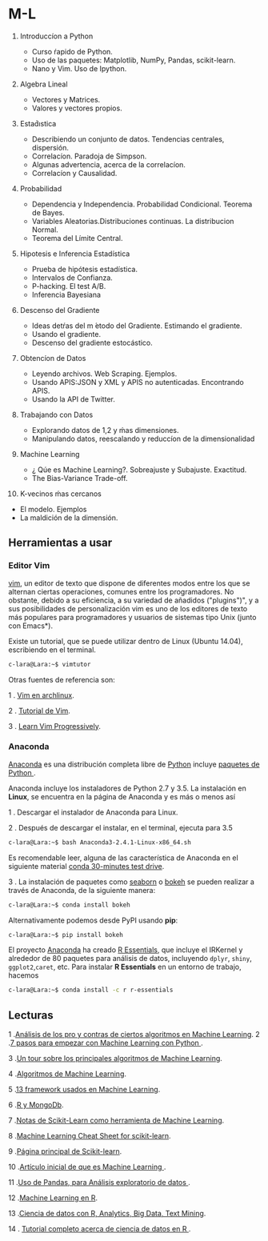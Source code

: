 # M-L

1. Introduccíon a Python
   * Curso ŕapido de Python.
   * Uso de las paquetes: Matplotlib, NumPy, Pandas, scikit-learn.
   * Nano y Vim. Uso de Ipython.

2. Algebra Lineal
   * Vectores y Matrices.
   * Valores y vectores propios.

3. Estad́ıstica
   * Describiendo un conjunto de datos. Tendencias centrales, dispersión.
   * Correlacíon. Paradoja de Simpson.
   * Algunas advertencia, acerca de la correlacíon.
   * Correlacíon y Causalidad.
   
4. Probabilidad
   * Dependencia y Independencia. Probabilidad Condicional. Teorema de Bayes.
   * Variables Aleatorias.Distribuciones continuas. La distribucion Normal.  
   * Teorema del Límite Central.

5. Hipotesis e Inferencia  Estadística
   * Prueba de hipótesis estadística.
   * Intervalos de Confianza.
   * P-hacking. El test A/B.
   * Inferencia Bayesiana
   
6. Descenso del Gradiente
   * Ideas detŕas del m ́etodo del Gradiente. Estimando el gradiente.
   * Usando el gradiente.
   * Descenso del gradiente estocástico.
   
7. Obtencíon de Datos
   * Leyendo archivos. Web Scraping. Ejemplos.
   * Usando APIS:JSON y XML y APIS no autenticadas. Encontrando APIS.
   * Usando la API de Twitter.
   
8. Trabajando con Datos
   * Explorando datos de 1,2 y ḿas dimensiones.
   * Manipulando datos, reescalando y reduccíon de la dimensionalidad
   
9. Machine Learning
   * ¿ Qúe es Machine Learning?. Sobreajuste y Subajuste. Exactitud.
   * The Bias-Variance Trade-off.

10. K-vecinos ḿas cercanos
   * El modelo. Ejemplos
   * La maldición de la dimensión.

## Herramientas a  usar 

### Editor Vim

[vim](http://www.vim.org/), un editor de texto que dispone de diferentes modos entre los que se alternan ciertas operaciones, comunes entre los programadores. No obstante, debido a su eficiencia, a su variedad de añadidos ("plugins")", y a sus posibilidades de personalización vim es uno de los editores de texto más populares para programadores y usuarios de sistemas tipo Unix (junto con Emacs*).

Existe un tutorial, que se puede utilizar dentro de Linux (Ubuntu 14.04), escribiendo en el terminal.

```bash
c-lara@Lara:~$ vimtutor
```

Otras fuentes de referencia son:

1 . [Vim en archlinux](https://wiki.archlinux.org/index.php/Vim_%28Espa%C3%B1ol%29).

2 . [Tutorial de Vim](http://www.sromero.org/wiki/linux/aplicaciones/manual_vim).

3 . [Learn Vim Progressively](http://yannesposito.com/Scratch/en/blog/Learn-Vim-Progressively/).

### Anaconda 

[Anaconda](https://www.continuum.io/downloads) es una distribución completa  libre de [Python](https://www.python.org/) incluye [paquetes de Python ](http://docs.continuum.io/anaconda/pkg-docs).

Anaconda incluye los instaladores de Python 2.7 y 3.5.  La instalación en **Linux**, se encuentra en la página de Anaconda y es más o menos así

1 . Descargar el instalador de Anaconda para Linux.

2 . Después de descargar el instalar, en el terminal, ejecuta para 3.5

```bash
c-lara@Lara:~$ bash Anaconda3-2.4.1-Linux-x86_64.sh

```

Es recomendable leer, alguna de las característica de Anaconda en el siguiente material [conda 30-minutes test drive](http://conda.pydata.org/docs/test-drive.html).

3 . La instalación de paquetes como [seaborn](http://stanford.edu/~mwaskom/software/seaborn/) o [bokeh](http://bokeh.pydata.org/en/latest/) se pueden realizar a través de Anaconda, de la siguiente manera:



``` bash
c-lara@Lara:~$ conda install bokeh
```

Alternativamente podemos desde PyPI usando **pip**:

```bash
c-lara@Lara:~$ pip install bokeh
``` 

El proyecto [Anaconda](https://www.continuum.io/downloads) ha creado [R Essentials](http://anaconda.org/r/r-essentials), que incluye el IRKernel y alrededor de 80 paquetes para análisis de datos, incluyendo `dplyr`, `shiny`, `ggplot2`,`caret`, etc. Para instalar **R Essentials** en un entorno de trabajo, hacemos

```bash
c-lara@Lara:~$ conda install -c r r-essentials
``` 


## Lecturas
1 .[Análisis de los pro y contras de ciertos  algoritmos en Machine Learning](http://www.lauradhamilton.com/machine-learning-algorithm-cheat-sheet).
2 .[7 pasos para empezar con Machine Learning con Python ](http://www.kdnuggets.com/2015/11/seven-steps-machine-learning-python.html).

3 .[Un tour sobre los principales algoritmos de Machine Learning](http://machinelearningmastery.com/a-tour-of-machine-learning-algorithms/).

4 .[Algoritmos de Machine Learning](http://www.analyticsvidhya.com/blog/2015/08/common-machine-learning-algorithms/).

5 .[13 framework usados en Machine Learning](http://www.infoworld.com/article/3026262/data-science/13-frameworks-for-mastering-machine-learning.html).

6 .[R y MongoDb](https://gist.github.com/Btibert3/7751989).

7 .[Notas de Scikit-Learn como herramienta de Machine Learning](http://www.analyticsvidhya.com/blog/2015/01/scikit-learn-python-machine-learning-tool/).

8 .[Machine Learning Cheat Sheet for scikit-learn](http://peekaboo-vision.blogspot.pe/2013/01/machine-learning-cheat-sheet-for-scikit.html).

9 .[Página principal de Scikit-learn](http://scikit-learn.org/stable/index.html).

10 .[Artículo inicial de que es  Machine Learning  ](http://www.analyticsvidhya.com/blog/2015/06/machine-learning-basics/).

11 .[Uso de Pandas, para Análisis exploratorio de datos ](http://www.analyticsvidhya.com/blog/2014/08/baby-steps-python-performing-exploratory-analysis-python/).

12 .[Machine Learning en R](http://blog.datacamp.com/machine-learning-in-r/).

13 .[Ciencia de datos con R, Analytics, Big Data, Text Mining](http://togaware.com/onepager/).

14 . [Tutorial completo acerca de ciencia de datos en R ](http://www.analyticsvidhya.com/blog/2016/02/complete-tutorial-learn-data-science-scratch/).
